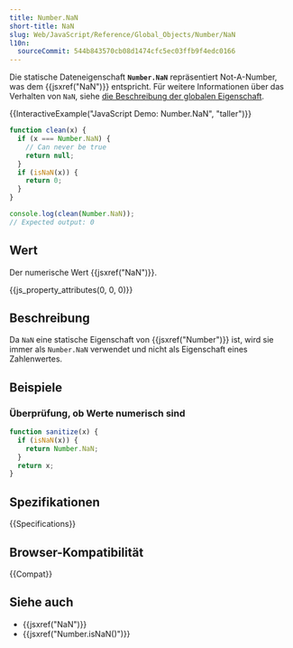 ```yaml
---
title: Number.NaN
short-title: NaN
slug: Web/JavaScript/Reference/Global_Objects/Number/NaN
l10n:
  sourceCommit: 544b843570cb08d1474cfc5ec03ffb9f4edc0166
---
```


Die statische Dateneigenschaft **`Number.NaN`** repräsentiert Not-A-Number, was dem {{jsxref("NaN")}} entspricht. Für weitere Informationen über das Verhalten von `NaN`, siehe [die Beschreibung der globalen Eigenschaft](/de/docs/Web/JavaScript/Reference/Global_Objects/NaN).

{{InteractiveExample("JavaScript Demo: Number.NaN", "taller")}}

```js interactive-example
function clean(x) {
  if (x === Number.NaN) {
    // Can never be true
    return null;
  }
  if (isNaN(x)) {
    return 0;
  }
}

console.log(clean(Number.NaN));
// Expected output: 0
```

## Wert

Der numerische Wert {{jsxref("NaN")}}.

{{js_property_attributes(0, 0, 0)}}

## Beschreibung

Da `NaN` eine statische Eigenschaft von {{jsxref("Number")}} ist, wird sie immer als `Number.NaN` verwendet und nicht als Eigenschaft eines Zahlenwertes.

## Beispiele

### Überprüfung, ob Werte numerisch sind

```js
function sanitize(x) {
  if (isNaN(x)) {
    return Number.NaN;
  }
  return x;
}
```

## Spezifikationen

{{Specifications}}

## Browser-Kompatibilität

{{Compat}}

## Siehe auch

- {{jsxref("NaN")}}
- {{jsxref("Number.isNaN()")}}
